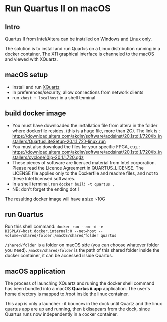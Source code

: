 # Run Quartus II on macOS

## Intro

Quartus II from Intel/Altera can be installed on Windows and Linux only.

The solution is to install and run Quartus on a Linux distribution running in a docker container. The X11 graphical interface is channeled to the macOS and viewed with XQuartz.

## macOS setup

* Install and run [XQuartz](https://www.xquartz.org "XQuartz")
* In preferences/security, allow connections from network clients
* run `xhost + localhost` in a shell terminal

## build docker image

* You must have downloaded the installation file from altera in the folder where dockerfile resides. (this is a huge file, more than 2G). The link is : <https://download.altera.com/akdlm/software/acdsinst/20.1std.1/720/ib_installers/QuartusLiteSetup-20.1.1.720-linux.run>
* You must also download the files for your specific FPGA, e.g. : <https://download.altera.com/akdlm/software/acdsinst/20.1std.1/720/ib_installers/cyclone10lp-20.1.1.720.qdz>
* These pieces of software are licensed material from Intel corporation. Please read the Licence Agreement in QUARTUS_LICENSE. The LICENSE file applies only to the Dockerfile and readme files, and not to these Intel licensed softwares.
* In a shell terminal, run `docker build -t quartus .`
* NB: don't forget the ending dot !

The resulting docker image will have a size ~10G

## run Quartus

Run this shell command: `docker run --rm -d -e DISPLAY=host.docker.internal:0 --net=host --volume=/shared/folder:/macOS/shared/folder quartus`

`/shared/folder` is a folder on macOS side (you can choose whatever folder you need). `/macOS/shared/folder` is the path of this shared folder inside the docker container, it can be accessed inside Quartus.

## macOS application

The process of launching XQuartz and runing the docker shell command has been bundled into a macOS **Quartus ii.app** application. The user's home directory is mapped to /root inside the linux container.

This app is only a launcher : it bounces in the dock until Quartz and the linux quartus app are up and running, then it disapears from the dock, since Quartus runs now independently in a docker container.
